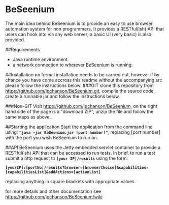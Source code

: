 # BeSeenium
The main idea behind BeSeenium is to provide an easy to use browser automation system for non 
programmers. It provides a RESTful(ish) API that users can hook into via any web server; a basic 
UI (very basic) is also provided.

##Requirements
- Java runtime environment.
- a network connection to wherever BeSeenium is running.

##Installation
no formal installation needs to be carried out, however if by chance you have come accross this readme without
the accompanying src please follow the instructions below.
###GIT
clone this repository from <https://github.com/jpchanson/BeSeenium.git>, compile the source code, create a runnable jar
 and follow the instructions below.

###Non-GIT
Visit <https://github.com/jpchanson/BeSeenium>, on the right hand side of the page is a "download ZIP", unzip the file
and follow the same steps as above.

##Starting the application
Start the application from the command line using: **`"java -jar BeSeenium.jar [port number]"`**, replacing
[port number] with the port you wish BeSeenium to run on. 

##API
BeSeenium uses the Jetty embedded servlet container to provide a RESTful(ish) API that can be accessed
to run tests. In brief, to run a test submit a http request to **`[your IP]/results`** using the form:

**`[yourIP]:[portNo]/results?browser=[browserChoice]&capabilities=[capabilitiesList]&addActions=[actionList]`**

replacing anything in square brackets with appropriate values.

for more details and other documentation see <https://github.com/jpchanson/BeSeenium/wiki>
